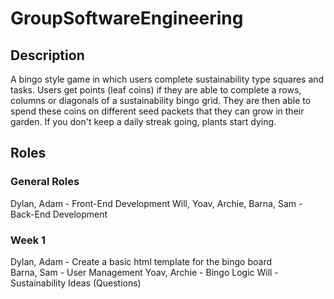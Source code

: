 # GroupSoftwareEngineering

## Description
A bingo style game in which users complete sustainability type squares and tasks. Users get points (leaf coins) if they are able to complete a rows, columns or diagonals of a sustainability bingo grid. They are then able to spend these coins on different seed packets that they can grow in their garden. If you don't keep a daily streak going, plants start dying. 

## Roles
### General Roles
Dylan, Adam - Front-End Development
Will, Yoav, Archie, Barna, Sam - Back-End Development
### Week 1
Dylan, Adam - Create a basic html template for the bingo board <br/>
Barna, Sam - User Management
Yoav, Archie - Bingo Logic
Will - Sustainability Ideas (Questions)
